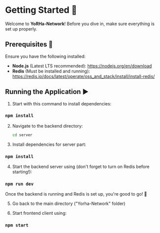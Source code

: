 # Getting Started 🚀  

Welcome to **YoRHa-Network**! Before you dive in, make sure everything is set up properly.  

## Prerequisites 📌  

Ensure you have the following installed:  
- **Node.js** (Latest LTS recommended): https://nodejs.org/en/download
- **Redis** (Must be installed and running): https://redis.io/docs/latest/operate/oss_and_stack/install/install-redis/

## Running the Application ▶️  

1. Start with this command to install dependencies:
 ### `npm install`

2. Navigate to the backend directory:  
   ```sh
   cd server

3. Install dependencies for server part:
 ### `npm install`

4. Start the backend server using (don't forget to turn on Redis before starting!):
 ### `npm run dev`

Once the backend is running and Redis is set up, you're good to go! 🚀

5. Go back to the main directory ("Yorha-Network" folder)

6. Start frontend client using:
 ### `npm start`





